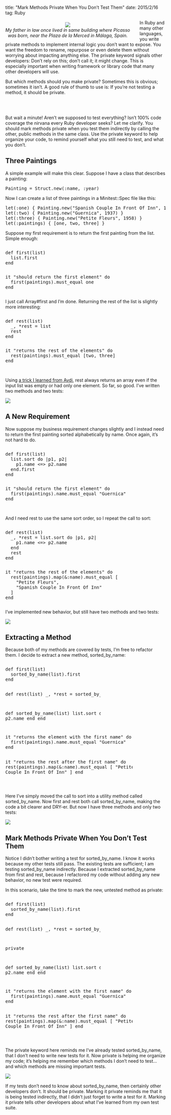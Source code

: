 title: "Mark Methods Private When You Don’t Test Them"
date: 2015/2/16
tag: Ruby

<div style="float: left; padding: 7px 30px 0px 0px; text-align: center;">
  <img src="http://patshaughnessy.net/assets/2015/2/16/plaza-de-la-merced.jpg"><br/>
  <i>My father in law once lived in same building where Picasso<br/>was born, near the Plaza de la Merced in Málaga, Spain.</i>
</div>

In Ruby and many other languages, you write private methods to implement
internal logic you don’t want to expose. You want the freedom to rename,
repurpose or even delete them without worrying about impacting anything else.
The <span class="code">private</span> keyword signals other developers: Don’t rely on this; don’t call
it; it might change. This is especially important when writing framework or
library code that many other developers will use.

But which methods should you make private? Sometimes this is obvious; sometimes
it isn’t. A good rule of thumb to use is: If you’re not testing a method, it
should be private.

<br/>
<br/>

But wait a minute! Aren’t we supposed to test everything? Isn’t 100% code
coverage the nirvana every Ruby developer seeks? Let me clarify. You should
mark methods private when you test them indirectly by calling the other, public
methods in the same class. Use the <span class="code">private</span> keyword to help organize your code,
to remind yourself what you still need to test, and what you don’t.

## Three Paintings

A simple example will make this clear. Suppose I have a class that describes a
painting:

<pre type="ruby">
Painting = Struct.new(:name, :year)
</pre>

Now I can create a list of three paintings in a <span
class="code">Minitest::Spec</span> file like this:

<pre type="ruby">
let(:one) { Painting.new("Spanish Couple In Front Of Inn", 1900) }
let(:two) { Painting.new("Guernica", 1937) }
let(:three) { Painting.new("Petite Fleurs", 1958) }
let(:paintings) { [one, two, three] }
</pre>

Suppose my first requirement is to return the first painting from the list.
Simple enough:

<div style="display: inline-block; width: 200px;">
<pre type="ruby">
def first(list)
  list.first
end
</pre>
</div>
<div style="display: inline-block;">
<pre type="ruby">
it "should return the first element" do
  first(paintings).must_equal one
end
</pre>
</div>

I just call <span class="code">Array#first</span> and I’m done. Returning the
rest of the list is slightly more interesting:

<div style="display: inline-block; width: 200px;">
<pre type="ruby">
def rest(list)
  _, *rest = list
  rest
end
</pre>
</div><div style="display: inline-block;">
<pre type="ruby">it "returns the rest of the elements" do
  rest(paintings).must_equal [two, three]
end

</pre>
</div>

Using [a trick I learned from
Avdi](http://devblog.avdi.org/2010/01/31/first-and-rest-in-ruby/), <span
class="code">rest</span> always returns an array even if the input list was
empty or had only one element. So far, so good. I’ve written two methods and
two tests:

<img src="http://patshaughnessy.net/assets/2015/2/16/two-tests.png"/>

## A New Requirement

Now suppose my business requirement changes slightly and I instead need to
return the first painting sorted alphabetically by name. Once again, it’s not
hard to do.

<div style="display: inline-block; width: 300px;">
<pre type="ruby">
def first(list)
  list.sort do |p1, p2|
    p1.name <=> p2.name
  end.first
end
</pre>
</div>
<div style="display: inline-block;">
<pre type="ruby">
it "should return the first element" do
  first(paintings).name.must_equal "Guernica"
end


</pre>
</div>

And I need <span class="code">rest</span> to use the same sort order, so I repeat the call to <span class="code">sort</span>:

<div style="display: inline-block; width: 300px;">
<pre type="ruby">
def rest(list)
  _, *rest = list.sort do |p1, p2|
    p1.name <=> p2.name
  end 
  rest
end
</pre>
</div>
<div style="display: inline-block;">
<pre type="ruby">
it "returns the rest of the elements" do
  rest(paintings).map(&:name).must_equal [
    "Petite Fleurs",
    "Spanish Couple In Front Of Inn"
  ]
end
</pre>
</div>

I’ve implemented new behavior, but still have two methods and two tests:

<img src="http://patshaughnessy.net/assets/2015/2/16/two-tests.png"/>

## Extracting a Method

Because both of my methods are covered by tests, I’m free to refactor them. I
decide to extract a new method, <span class="code">sorted_by_name</span>:

<div style="display: inline-block; width: 300px;">
<pre type="ruby">
def first(list)
  sorted_by_name(list).first
end

def rest(list)
  _, *rest = sorted_by_name(list)
  rest
end




def sorted_by_name(list)
  list.sort do |p1, p2|
    p1.name <=> p2.name
  end
end
</pre>
</div>

<div style="display: inline-block; width: 400px;">
<pre type="ruby">
it "returns the element with the first name" do
  first(paintings).name.must_equal "Guernica"
end

it "returns the rest after the first name" do
  rest(paintings).map(&:name).must_equal [
    "Petite Fleurs",
    "Spanish Couple In Front Of Inn"
  ]
end







</pre>
</div>

Here I’ve simply moved the call to sort into a utility method called
<span class="code">sorted_by_name</span>. Now <span class="code">first</span>
and <span class="code">rest</span> both call <span
class="code">sorted_by_name</span>, making the code a bit clearer and DRY-er. But
now I have three methods and only two tests:

<img src="http://patshaughnessy.net/assets/2015/2/16/two-tests-three-methods.png"/>

## Mark Methods Private When You Don’t Test Them

Notice I didn’t bother writing a test for <span class="code">sorted_by_name</span>. I know it works
because my other tests still pass. The existing tests are sufficient; I am
testing <span class="code">sorted_by_name</span> indirectly. Because I extracted <span class="code">sorted_by_name</span> from
<span class="code">first</span> and <span class="code">rest</span>, because I
refactored my code without adding any new behavior, no new test were required.

In this scenario, take the time to mark the new, untested method as private:

<div style="display: inline-block; width: 300px;">
<pre type="ruby">
def first(list)
  sorted_by_name(list).first
end

def rest(list)
  _, *rest = sorted_by_name(list)
  rest
end



private

def sorted_by_name(list)
  list.sort do |p1, p2|
    p1.name <=> p2.name
  end
end
</pre>
</div>

<div style="display: inline-block; width: 400px;">
<pre type="ruby">
it "returns the element with the first name" do
  first(paintings).name.must_equal "Guernica"
end

it "returns the rest after the first name" do
  rest(paintings).map(&:name).must_equal [
    "Petite Fleurs",
    "Spanish Couple In Front Of Inn"
  ]
end








</pre>
</div>

The <span class="code">private</span> keyword here reminds me I’ve already tested <span
class="code">sorted_by_name</span>, that I don’t need to write new tests for
it. Now <span class="code">private</span> is helping me organize my code; it’s helping me remember
which methods I don’t need to test… and which methods are missing important
tests.

<img src="http://patshaughnessy.net/assets/2015/2/16/two-tests-three-methods-private.png"/>

If my tests don’t need to know about <span class="code">sorted_by_name</span>, then certainly other
developers don’t. It should be private. Marking it private reminds me that it
is being tested indirectly, that I didn’t just forget to write a test for it.
Marking it private tells other developers about what I’ve learned from my own
test suite.
